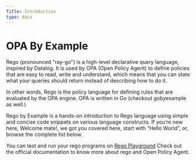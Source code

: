 ```yaml
---
Title: Introduction
type: docs
---
```


# OPA By Example

Rego (pronounced "ray-go") is a high-level declarative query language, inspired by Datalog. It is used by OPA (Open Policy Agent) to define policies that are easy to read, write and understand, which means that you can state what your queries should return instead of describing how to do it. 

In other words, Rego is the policy language for defining rules that are evaluated by the OPA engine. OPA is written in Go (checkout gobyexample as well.)

Rego by Example is a hands-on introduction to Rego language using simple and concise code snippets on various language constructs. 
If you’re new here, Welcome mate!, we got you covered here, start with “Hello World”, or, browse the complete list below.

You can test and run your rego programs on  [Rego Playground](http://www.sdhs.com) Check out the official documentation to know more about rego and Open Policy Agent. 

